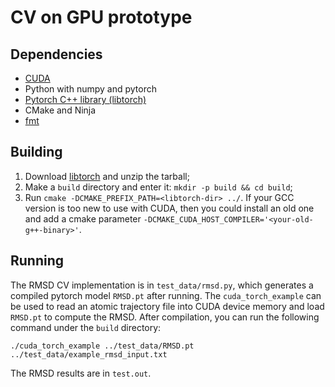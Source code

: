# CV on GPU prototype

## Dependencies

- [CUDA](https://developer.nvidia.com/cuda-downloads)
- Python with numpy and pytorch
- [Pytorch C++ library (libtorch)](https://pytorch.org/get-started/locally/)
- CMake and Ninja
- [fmt](https://github.com/fmtlib/fmt)

## Building

1. Download [libtorch](https://pytorch.org/get-started/locally/) and unzip the tarball;
2. Make a `build` directory and enter it: `mkdir -p build && cd build`;
3. Run `cmake -DCMAKE_PREFIX_PATH=<libtorch-dir> ../`. If your GCC version is too new to use with CUDA, then you could install an old one and add a cmake parameter `-DCMAKE_CUDA_HOST_COMPILER='<your-old-g++-binary>'`.

## Running

The RMSD CV implementation is in `test_data/rmsd.py`, which generates a compiled pytorch model `RMSD.pt` after running. The `cuda_torch_example` can be used to read an atomic trajectory file into CUDA device memory and load `RMSD.pt` to compute the RMSD. After compilation, you can run the following command under the `build` directory:
```
./cuda_torch_example ../test_data/RMSD.pt ../test_data/example_rmsd_input.txt
```
The RMSD results are in `test.out`.

